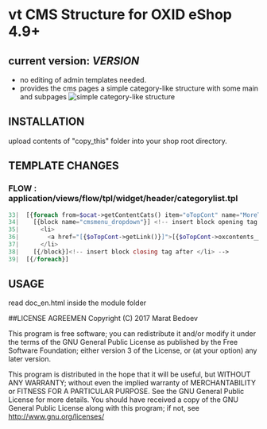 # vt CMS Structure for OXID eShop 4.9+
## current version: ___VERSION___
* no editing of admin templates needed. 
* provides the cms pages a simple category-like structure with some main and subpages 
![simple category-like structure](https://raw.github.com/vanilla-thunder/vt-cmsstructure/screenshots/screenshot1.jpg)





## INSTALLATION
upload contents of "copy_this" folder into your shop root directory.
  
## TEMPLATE CHANGES
### FLOW : application/views/flow/tpl/widget/header/categorylist.tpl
````php
33|  [{foreach from=$ocat->getContentCats() item="oTopCont" name="MoreTopCms"}]
34|    [{block name="cmsmenu_dropdown"}] <!-- insert block opening tag before <li> -->
35|      <li>
36|        <a href="[{$oTopCont->getLink()}]">[{$oTopCont->oxcontents__oxtitle->value}]</a>
37|      </li>
38|    [{/block}]<!-- insert block closing tag after </li> -->
39|  [{/foreach}]
````
## USAGE
read doc_en.html inside the module folder


##LICENSE AGREEMEN
Copyright (C) 2017  Marat Bedoev

This program is free software;
you can redistribute it and/or modify it under the terms of the GNU General Public License as published by the Free Software Foundation;
either version 3 of the License, or (at your option) any later version.

This program is distributed in the hope that it will be useful, but WITHOUT ANY WARRANTY;
without even the implied warranty of MERCHANTABILITY or FITNESS FOR A PARTICULAR PURPOSE. See the GNU General Public License for more details.
You should have received a copy of the GNU General Public License along with this program; if not, see <http://www.gnu.org/licenses/>